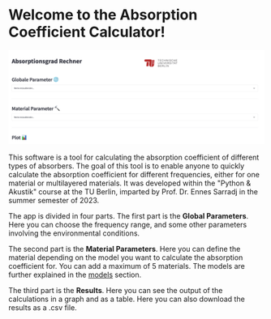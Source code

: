 # Welcome to the Absorption Coefficient Calculator!

![home_app](img/home_app.png)

This software is a tool for calculating the absorption coefficient of different types of absorbers. 
The goal of this tool is to enable anyone to quickly calculate the absorption coefficient for different frequencies, 
either for one material or multilayered materials. It was developed within the "Python & Akustik" course at the
TU Berlin, imparted by Prof. Dr. Ennes Sarradj in the summer semester of 2023.

The app is divided in four parts. The first part is the **Global Parameters**. Here you can choose the frequency range,
and some other parameters involving the environmental conditions. 

The second part is the **Material Parameters**. Here you
can define the material depending on the model you want to calculate the absorption coefficient for. 
You can add a maximum of 5 materials. The models are further explained in the [models](models.md) section.

The third part is the **Results**. Here you can see the output of the calculations in a graph and as a table. Here you
can also download the results as a .csv file.